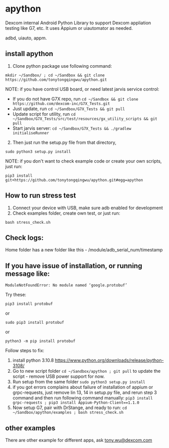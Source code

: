 # apython

Dexcom internal Android Python Library to support Dexcom appliation testing like G7, etc.  It uses Appium or uiautomator as needed.

adbd, uiauto, appm.

## install apython

1. Clone python package use following command:

`mkdir ~/Sandbox/ ; cd ~/Sandbox && git clone https://github.com/tonytongqingwu/apython.git`   

NOTE: if you have control USB board, or need latest jarvis service control:
- If you do not have G7X repo, run
`cd ~/Sandbox && git clone https://github.com/dexcom-inc/G7X_Tests.git`
- Just update, run 
`cd ~/Sandbox/G7X_Tests && git pull`
- Update script for utility, run
`cd ~/Sandbox/G7X_Tests/src/test/resources/gx_utility_scripts && git pull`
- Start jarvis server:
`cd ~/Sandbox/G7X_Tests && ./gradlew initialiseRunner`

2. Then just run the setup.py file from that directory,

`sudo python3 setup.py install`

NOTE: if you don't want to check example code or create your own scripts, just run:

`pip3 install git+https://github.com/tonytongqingwu/apython.git#egg=apython`

## How to run stress test

1. Connect your device with USB, make sure adb enabled for development
2. Check examples folder, create own test, or just run:

`bash stress_check.sh`

## Check logs:

Home folder has a new folder like this - /module/adb_serial_num/timestamp 

## If you have issue of installation, or running message like:
`ModuleNotFoundError: No module named ‘google.protobuf’`

Try these:
```
pip3 install protobuf
```
or
```
sudo pip3 install protobuf
```
or 
```
python3 -m pip install protobuf
```


Follow steps to fix:
1. install python 3.10.8 https://www.python.org/downloads/release/python-3108/   
2. Go to new script folder
`cd ~/Sandbox/apython ; git pull`
to update the script - remove USB power support for now.   
3. Run setup from the same folder
`sudo python3 setup.py install`
4. if you got errors complains about failure of installation of appium or grpc-requests, just remove lin 13, 14 in setup.py file, and rerun step 3 command and then run following command manually:
`pip3 install grpc-requests ; pip3 install Appium-Python-Client==1.1.0`
5. Now setup G7, pair with DrStange, and ready to run:
`cd ~/Sandbox/apython/examples ; bash stress_check.sh`

## other examples
There are other example for different apps, ask tony.wu@dexcom.com


